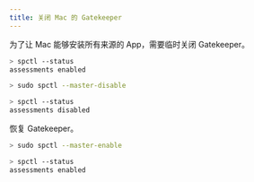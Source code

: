```yaml
---
title: 关闭 Mac 的 Gatekeeper
---
```



为了让 Mac 能够安装所有来源的 App，需要临时关闭 Gatekeeper。

```sh
> spctl --status
assessments enabled

> sudo spctl --master-disable

> spctl --status
assessments disabled
```

恢复 Gatekeeper。

```sh
> sudo spctl --master-enable

> spctl --status
assessments enabled
```
